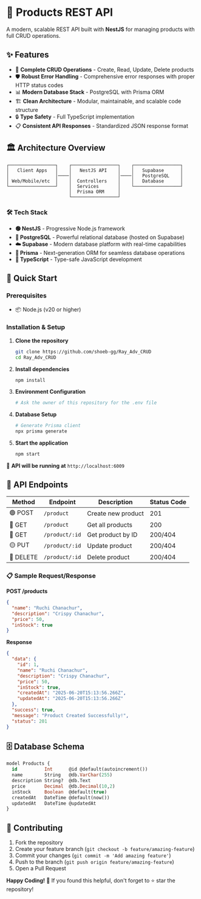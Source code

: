 # 🚀 Products REST API

A modern, scalable REST API built with **NestJS** for managing products with full CRUD operations.

## ✨ Features

- 🎯 **Complete CRUD Operations** - Create, Read, Update, Delete products
- 🛡️ **Robust Error Handling** - Comprehensive error responses with proper HTTP status codes
- 📊 **Modern Database Stack** - PostgreSQL with Prisma ORM
- 🏗️ **Clean Architecture** - Modular, maintainable, and scalable code structure
- 🔒 **Type Safety** - Full TypeScript implementation
- 📋 **Consistent API Responses** - Standardized JSON response format

## 🏛️ Architecture Overview

```
┌─────────────────┐    ┌─────────────────┐    ┌─────────────────┐
│   Client Apps   │    │   NestJS API    │    │   Supabase      │
│                 │────│                 │────│   PostgreSQL    │
│ Web/Mobile/etc  │    │  Controllers    │    │   Database      │
└─────────────────┘    │  Services       │    └─────────────────┘
                       │  Prisma ORM     │
                       └─────────────────┘
```

### 🛠️ Tech Stack

- **🟢 NestJS** - Progressive Node.js framework
- **🐘 PostgreSQL** - Powerful relational database (hosted on Supabase)
- **☁️ Supabase** - Modern database platform with real-time capabilities
- **🔺 Prisma** - Next-generation ORM for seamless database operations
- **📘 TypeScript** - Type-safe JavaScript development

## 🚀 Quick Start

### Prerequisites

- 📦 Node.js (v20 or higher)

### Installation & Setup

1. **Clone the repository**

   ```bash
   git clone https://github.com/shoeb-gg/Ray_Adv_CRUD
   cd Ray_Adv_CRUD
   ```

2. **Install dependencies**

   ```bash
   npm install
   ```

3. **Environment Configuration**

   ```bash
   # Ask the owner of this repository for the .env file

   ```

4. **Database Setup**

   ```bash
   # Generate Prisma client
   npx prisma generate

   ```

5. **Start the application**

   ```bash
   npm start
   ```

🎉 **API will be running at** `http://localhost:6009`

## 📡 API Endpoints

| Method    | Endpoint       | Description        | Status Code |
| --------- | -------------- | ------------------ | ----------- |
| 🟢 POST   | `/product`     | Create new product | 201         |
| 🔵 GET    | `/product`     | Get all products   | 200         |
| 🔵 GET    | `/product/:id` | Get product by ID  | 200/404     |
| 🟡 PUT    | `/product/:id` | Update product     | 200/404     |
| 🔴 DELETE | `/product/:id` | Delete product     | 200/404     |

### 📋 Sample Request/Response

**POST /products**

```json
{
  "name": "Ruchi Chanachur",
  "description": "Crispy Chanachur",
  "price": 50,
  "inStock": true
}
```

**Response**

```json
{
  "data": {
    "id": 1,
    "name": "Ruchi Chanachur",
    "description": "Crispy Chanachur",
    "price": 50,
    "inStock": true,
    "createdAt": "2025-06-20T15:13:56.266Z",
    "updatedAt": "2025-06-20T15:13:56.266Z"
  },
  "success": true,
  "message": "Product Created Successfully!",
  "status": 201
}
```

## 🗄️ Database Schema

```sql
model Products {
  id          Int      @id @default(autoincrement())
  name        String   @db.VarChar(255)
  description String?  @db.Text
  price       Decimal  @db.Decimal(10,2)
  inStock     Boolean  @default(true)
  createdAt   DateTime @default(now())
  updatedAt   DateTime @updatedAt
}
```

## 🤝 Contributing

1. Fork the repository
2. Create your feature branch (`git checkout -b feature/amazing-feature`)
3. Commit your changes (`git commit -m 'Add amazing feature'`)
4. Push to the branch (`git push origin feature/amazing-feature`)
5. Open a Pull Request

**Happy Coding!** 🎉 If you found this helpful, don't forget to ⭐ star the repository!
